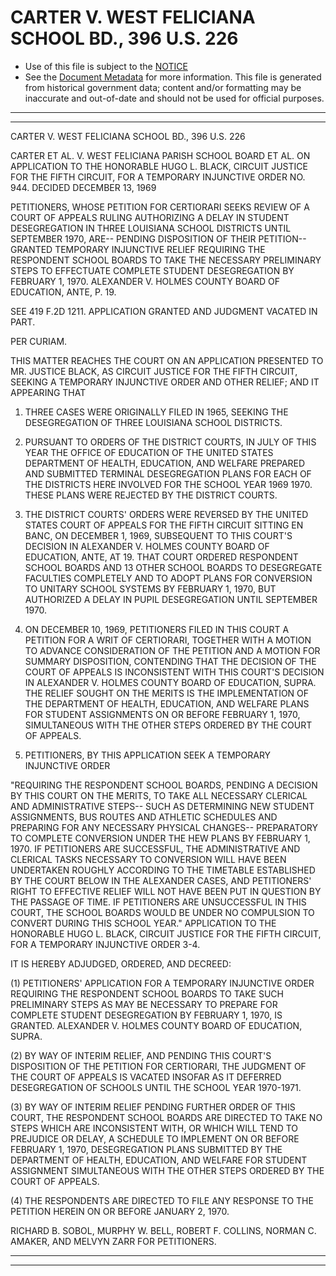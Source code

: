 ---
---

# CARTER V. WEST FELICIANA SCHOOL BD., 396 U.S. 226

* Use of this file is subject to the [NOTICE](https://github.com/publicdocs/notice/blob/master/NOTICE)
* See the [Document Metadata](../../../) for more information.
  This file is generated from historical government data; content and/or formatting may be inaccurate and out-of-date and should not be used for official purposes.

----------
----------

CARTER V. WEST FELICIANA SCHOOL BD., 396 U.S. 226

CARTER ET AL. V. WEST FELICIANA PARISH SCHOOL BOARD ET AL. ON APPLICATION TO THE HONORABLE HUGO L. BLACK, CIRCUIT JUSTICE FOR THE FIFTH CIRCUIT, FOR A TEMPORARY INJUNCTIVE ORDER NO. 944.  DECIDED DECEMBER 13, 1969

PETITIONERS, WHOSE PETITION FOR CERTIORARI SEEKS REVIEW OF A COURT OF APPEALS RULING AUTHORIZING A DELAY IN STUDENT DESEGREGATION IN THREE LOUISIANA SCHOOL DISTRICTS UNTIL SEPTEMBER 1970, ARE-- PENDING DISPOSITION OF THEIR PETITION-- GRANTED TEMPORARY INJUNCTIVE RELIEF REQUIRING THE RESPONDENT SCHOOL BOARDS TO TAKE THE NECESSARY PRELIMINARY STEPS TO EFFECTUATE COMPLETE STUDENT DESEGREGATION BY FEBRUARY 1, 1970.  ALEXANDER V. HOLMES COUNTY BOARD OF EDUCATION, ANTE, P. 19.

SEE 419 F.2D 1211.  APPLICATION GRANTED AND JUDGMENT VACATED IN PART.

PER CURIAM.

THIS MATTER REACHES THE COURT ON AN APPLICATION PRESENTED TO MR. JUSTICE BLACK, AS CIRCUIT JUSTICE FOR THE FIFTH CIRCUIT, SEEKING A TEMPORARY INJUNCTIVE ORDER AND OTHER RELIEF; AND IT APPEARING THAT

1.  THREE CASES WERE ORIGINALLY FILED IN 1965, SEEKING THE DESEGREGATION OF THREE LOUISIANA SCHOOL DISTRICTS.

2.  PURSUANT TO ORDERS OF THE DISTRICT COURTS, IN JULY OF THIS YEAR THE OFFICE OF EDUCATION OF THE UNITED STATES DEPARTMENT OF HEALTH, EDUCATION, AND WELFARE PREPARED AND SUBMITTED TERMINAL DESEGREGATION PLANS FOR EACH OF THE DISTRICTS HERE INVOLVED FOR THE SCHOOL YEAR 1969 1970.  THESE PLANS WERE REJECTED BY THE DISTRICT COURTS.

3.  THE DISTRICT COURTS' ORDERS WERE REVERSED BY THE UNITED STATES COURT OF APPEALS FOR THE FIFTH CIRCUIT SITTING EN BANC, ON DECEMBER 1, 1969, SUBSEQUENT TO THIS COURT'S DECISION IN ALEXANDER V. HOLMES COUNTY BOARD OF EDUCATION, ANTE, AT 19.  THAT COURT ORDERED RESPONDENT SCHOOL BOARDS AND 13 OTHER SCHOOL BOARDS TO DESEGREGATE FACULTIES COMPLETELY AND TO ADOPT PLANS FOR CONVERSION TO UNITARY SCHOOL SYSTEMS BY FEBRUARY 1, 1970, BUT AUTHORIZED A DELAY IN PUPIL DESEGREGATION UNTIL SEPTEMBER 1970.

4.  ON DECEMBER 10, 1969, PETITIONERS FILED IN THIS COURT A PETITION FOR A WRIT OF CERTIORARI, TOGETHER WITH A MOTION TO ADVANCE CONSIDERATION OF THE PETITION AND A MOTION FOR SUMMARY DISPOSITION, CONTENDING THAT THE DECISION OF THE COURT OF APPEALS IS INCONSISTENT WITH THIS COURT'S DECISION IN ALEXANDER V. HOLMES COUNTY BOARD OF EDUCATION, SUPRA.  THE RELIEF SOUGHT ON THE MERITS IS THE IMPLEMENTATION OF THE DEPARTMENT OF HEALTH, EDUCATION, AND WELFARE PLANS FOR STUDENT ASSIGNMENTS ON OR BEFORE FEBRUARY 1, 1970, SIMULTANEOUS WITH THE OTHER STEPS ORDERED BY THE COURT OF APPEALS.

5.  PETITIONERS, BY THIS APPLICATION SEEK A TEMPORARY INJUNCTIVE ORDER

"REQUIRING THE RESPONDENT SCHOOL BOARDS, PENDING A DECISION BY THIS COURT ON THE MERITS, TO TAKE ALL NECESSARY CLERICAL AND ADMINISTRATIVE STEPS-- SUCH AS DETERMINING NEW STUDENT ASSIGNMENTS, BUS ROUTES AND ATHLETIC SCHEDULES AND PREPARING FOR ANY NECESSARY PHYSICAL CHANGES-- PREPARATORY TO COMPLETE CONVERSION UNDER THE HEW PLANS BY FEBRUARY 1, 1970.  IF PETITIONERS ARE SUCCESSFUL, THE ADMINISTRATIVE AND CLERICAL TASKS NECESSARY TO CONVERSION WILL HAVE BEEN UNDERTAKEN ROUGHLY ACCORDING TO THE TIMETABLE ESTABLISHED BY THE COURT BELOW IN THE ALEXANDER CASES, AND PETITIONERS' RIGHT TO EFFECTIVE RELIEF WILL NOT HAVE BEEN PUT IN QUESTION BY THE PASSAGE OF TIME.  IF PETITIONERS ARE UNSUCCESSFUL IN THIS COURT, THE SCHOOL BOARDS WOULD BE UNDER NO COMPULSION TO CONVERT DURING THIS SCHOOL YEAR."  APPLICATION TO THE HONORABLE HUGO L. BLACK, CIRCUIT JUSTICE FOR THE FIFTH CIRCUIT, FOR A TEMPORARY INJUNCTIVE ORDER 3-4.

IT IS HEREBY ADJUDGED, ORDERED, AND DECREED:

(1) PETITIONERS' APPLICATION FOR A TEMPORARY INJUNCTIVE ORDER REQUIRING THE RESPONDENT SCHOOL BOARDS TO TAKE SUCH PRELIMINARY STEPS AS MAY BE NECESSARY TO PREPARE FOR COMPLETE STUDENT DESEGREGATION BY FEBRUARY 1, 1970, IS GRANTED.  ALEXANDER V. HOLMES COUNTY BOARD OF EDUCATION, SUPRA.

(2) BY WAY OF INTERIM RELIEF, AND PENDING THIS COURT'S DISPOSITION OF THE PETITION FOR CERTIORARI, THE JUDGMENT OF THE COURT OF APPEALS IS VACATED INSOFAR AS IT DEFERRED DESEGREGATION OF SCHOOLS UNTIL THE SCHOOL YEAR 1970-1971.

(3) BY WAY OF INTERIM RELIEF PENDING FURTHER ORDER OF THIS COURT, THE RESPONDENT SCHOOL BOARDS ARE DIRECTED TO TAKE NO STEPS WHICH ARE INCONSISTENT WITH, OR WHICH WILL TEND TO PREJUDICE OR DELAY, A SCHEDULE TO IMPLEMENT ON OR BEFORE FEBRUARY 1, 1970, DESEGREGATION PLANS SUBMITTED BY THE DEPARTMENT OF HEALTH, EDUCATION, AND WELFARE FOR STUDENT ASSIGNMENT SIMULTANEOUS WITH THE OTHER STEPS ORDERED BY THE COURT OF APPEALS.

(4) THE RESPONDENTS ARE DIRECTED TO FILE ANY RESPONSE TO THE PETITION HEREIN ON OR BEFORE JANUARY 2, 1970.

RICHARD B. SOBOL, MURPHY W. BELL, ROBERT F. COLLINS, NORMAN C. AMAKER, AND MELVYN ZARR FOR PETITIONERS.


----------
----------

